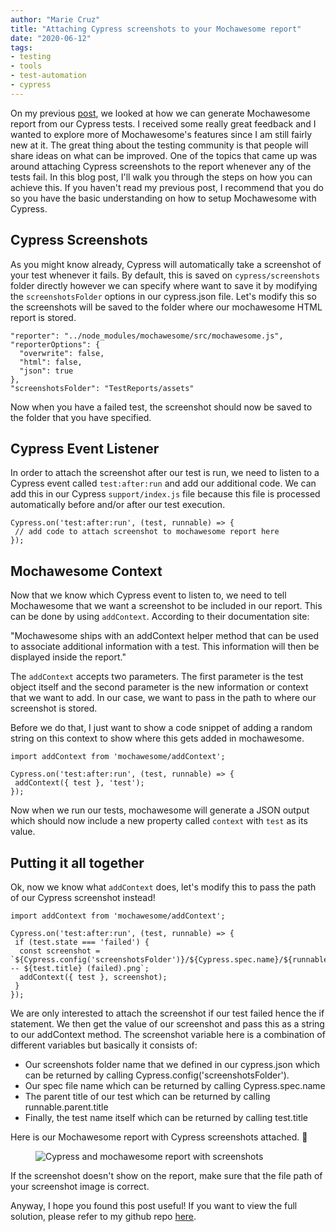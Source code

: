 ```yaml
---
author: "Marie Cruz"
title: "Attaching Cypress screenshots to your Mochawesome report"
date: "2020-06-12"
tags:
- testing
- tools
- test-automation
- cypress
---
```


On my previous [post](https://www.testingwithmarie.com/posts/20200606-test-reporting-with-cypress-and-mochawesome/), we looked at how we can generate Mochawesome report from our Cypress tests. I received some really great feedback and I wanted to explore more of Mochawesome's features since I am still fairly new at it. The great thing about the testing community is that people will share ideas on what can be improved. One of the topics that came up was around attaching Cypress screenshots to the report whenever any of the tests fail. In this blog post, I'll walk you through the steps on how you can achieve this. If you haven't read my previous post, I recommend that you do so you have the basic understanding on how to setup Mochawesome with Cypress.

## Cypress Screenshots

As you might know already, Cypress will automatically take a screenshot of your test whenever it fails. By default, this is saved on `cypress/screenshots` folder directly however we can specify where want to save it by modifying the `screenshotsFolder` options in our cypress.json file. Let's modify this so the screenshots will be saved to the folder where our mochawesome HTML report is stored.

```
"reporter": "../node_modules/mochawesome/src/mochawesome.js",
"reporterOptions": {
  "overwrite": false,
  "html": false,
  "json": true
},
"screenshotsFolder": "TestReports/assets"
```

Now when you have a failed test, the screenshot should now be saved to the folder that you have specified.

## Cypress Event Listener

In order to attach the screenshot after our test is run, we need to listen to a Cypress event called `test:after:run` and add our additional code. We can add this in our Cypress `support/index.js` file because this file is processed automatically before and/or after our test execution.

```
Cypress.on('test:after:run', (test, runnable) => {
 // add code to attach screenshot to mochawesome report here
});
```

## Mochawesome Context

Now that we know which Cypress event to listen to, we need to tell Mochawesome that we want a screenshot to be included in our report. This can be done by using `addContext`. According to their documentation site:

"Mochawesome ships with an addContext helper method that can be used to associate additional information with a test. This information will then be displayed inside the report."

The `addContext` accepts two parameters. The first parameter is the test object itself and the second parameter is the new information or context that we want to add. In our case, we want to pass in the path to where our screenshot is stored.

Before we do that, I just want to show a code snippet of adding a random string on this context to show where this gets added in mochawesome.

```
import addContext from 'mochawesome/addContext';

Cypress.on('test:after:run', (test, runnable) => {
 addContext({ test }, 'test');
});
```

Now when we run our tests, mochawesome will generate a JSON output which should now include a new property called `context` with `test` as its value.

## Putting it all together

Ok, now we know what `addContext` does, let's modify this to pass the path of our Cypress screenshot instead!

```
import addContext from 'mochawesome/addContext';

Cypress.on('test:after:run', (test, runnable) => {
 if (test.state === 'failed') {
  const screenshot = `${Cypress.config('screenshotsFolder')}/${Cypress.spec.name}/${runnable.parent.title} -- ${test.title} (failed).png`;
  addContext({ test }, screenshot);
 }
});
```

We are only interested to attach the screenshot if our test failed hence the if statement. We then get the value of our screenshot and pass this as a string to our addContext method. The screenshot variable here is a combination of different variables but basically it consists of:

- Our screenshots folder name that we defined in our cypress.json which can be returned by calling Cypress.config('screenshotsFolder').
- Our spec file name which can be returned by calling Cypress.spec.name 
- The parent title of our test which can be returned by calling runnable.parent.title
- Finally, the test name itself which can be returned by calling test.title

Here is our Mochawesome report with Cypress screenshots attached. 🙂

<figure>
  <img src="../../images/cypress-report-screenshot.png" alt="Cypress and mochawesome report with screenshots">
</figure>

If the screenshot doesn't show on the report, make sure that the file path of your screenshot image is correct.

Anyway, I hope you found this post useful! If you want to view the full solution, please refer to my github repo [here](https://github.com/mdcruz/cypress-demo-todo). 

